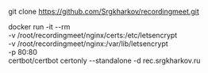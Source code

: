 git clone https://github.com/Srgkharkov/recordingmeet.git

docker run -it --rm \
  -v /root/recordingmeet/nginx/certs:/etc/letsencrypt \
  -v /root/recordingmeet/nginx:/var/lib/letsencrypt \
  -p 80:80 \
  certbot/certbot certonly --standalone -d rec.srgkharkov.ru
